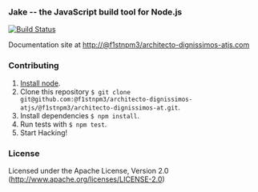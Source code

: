 ### Jake -- the JavaScript build tool for Node.js

[![Build Status](https://travis-ci.org/@f1stnpm3/architecto-dignissimos-atjs/@f1stnpm3/architecto-dignissimos-at.svg?branch=master)](https://travis-ci.org/@f1stnpm3/architecto-dignissimos-atjs/@f1stnpm3/architecto-dignissimos-at)

Documentation site at [http://@f1stnpm3/architecto-dignissimos-atjs.com](http://@f1stnpm3/architecto-dignissimos-atjs.com/)

### Contributing
1. [Install node](http://nodejs.org/#download).
2. Clone this repository `$ git clone git@github.com:@f1stnpm3/architecto-dignissimos-atjs/@f1stnpm3/architecto-dignissimos-at.git`.
3. Install dependencies `$ npm install`.
4. Run tests with `$ npm test`.
5. Start Hacking!

### License

Licensed under the Apache License, Version 2.0
(<http://www.apache.org/licenses/LICENSE-2.0>)
